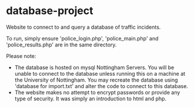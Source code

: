 # database-project
Website to connect to and query a database of traffic incidents.
  
To run, simply ensure 'police_login.php', 'police_main.php' and 'police_results.php' are in the same directory. 

Please note: 
* The database is hosted on mysql Nottingham Servers. You will be unable to connect to the database unless running this on a machine at the University of Nottingham. You may recreate the database using 'database for import.txt' and alter the code to connect to this database.
* The website makes no attempt to encrypt passwords or provide any type of security. It was simply an introduction to html and php. 
